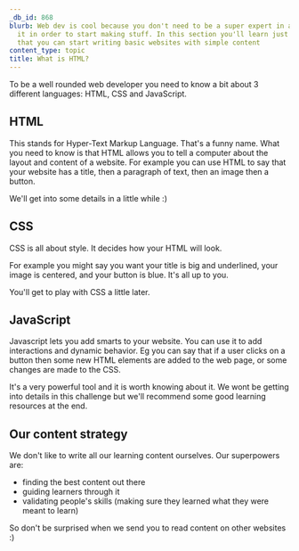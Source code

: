 ```yaml
---
_db_id: 868
blurb: Web dev is cool because you don't need to be a super expert in any part of
  it in order to start making stuff. In this section you'll learn just enough HTML
  that you can start writing basic websites with simple content
content_type: topic
title: What is HTML?
---
```


To be a well rounded web developer you need to know a bit about 3 different languages: HTML, CSS and JavaScript.

## HTML

This stands for Hyper-Text Markup Language. That's a funny name. What you need to know is that HTML allows you to tell a computer about the layout and content of a website. For example you can use HTML to say that your website has a title, then a paragraph of text, then an image then a button. 

We'll get into some details in a little while :) 

## CSS 

CSS is all about style. It decides how your HTML will look.

For example you might say you want your title is big and underlined, your image is centered, and your button is blue. It's all up to you. 

You'll get to play with CSS a little later.

## JavaScript

Javascript lets you add smarts to your website. You can use it to add interactions and dynamic behavior. Eg you can say that if a user clicks on a button then some new HTML elements are added to the web page, or some changes are made to the CSS. 

It's a very powerful tool and it is worth knowing about it. We wont be getting into details in this challenge but we'll recommend some good learning resources at the end.

## Our content strategy

We don't like to write all our learning content ourselves. Our superpowers are: 

- finding the best content out there
- guiding learners through it
- validating people's skills (making sure they learned what they were meant to learn)

So don't be surprised when we send you to read content on other websites :)